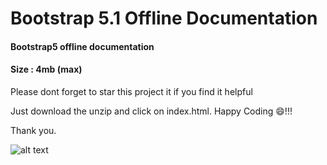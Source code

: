 # Bootstrap 5.1 Offline Documentation

#### Bootstrap5  offline documentation

#### Size : 4mb (max)

Please dont forget to star this project it if you find it helpful

Just download the unzip and click on index.html.
Happy Coding 😄!!!

Thank you.

![alt text](https://libracoder-utility.s3.amazonaws.com/bs5.png)
